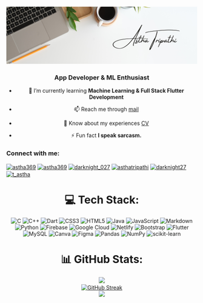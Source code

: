 <center>

<img src="https://github.com/Astha369/Astha369/blob/main/White%20Minimalist%20Profile%20LinkedIn%20Banner.png"><br>
<!-- <h1>hola, I'm Astha Tripathi</h1> -->

  
<h3 align="center">App Developer & ML Enthusiast</h3>

- 🌱 I’m currently learning **Machine Learning & Full Stack Flutter Development**

- 📫 Reach me through [mail](mailto:tripathiastha369@gmail.com)

- 📄 Know about my experiences [CV](https://drive.google.com/file/d/10ja7IS5vhlBUwum4y7gcC_YsO8jcv0pG/view?usp=share_link)

- ⚡ Fun fact **I speak sarcasm.**

<h3 align="left">Connect with me:</h3>
<p align="left">
<a href="https://codepen.io/astha369" target="blank"><img align="center" src="https://raw.githubusercontent.com/rahuldkjain/github-profile-readme-generator/master/src/images/icons/Social/codepen.svg" alt="astha369" height="30" width="40" /></a>
<a href="https://dev.to/astha369" target="blank"><img align="center" src="https://raw.githubusercontent.com/rahuldkjain/github-profile-readme-generator/master/src/images/icons/Social/devto.svg" alt="astha369" height="30" width="40" /></a>
<a href="https://twitter.com/darknight_027" target="blank"><img align="center" src="https://raw.githubusercontent.com/rahuldkjain/github-profile-readme-generator/master/src/images/icons/Social/twitter.svg" alt="darknight_027" height="30" width="40" /></a>
<a href="https://linkedin.com/in/asthatripathi" target="blank"><img align="center" src="https://raw.githubusercontent.com/rahuldkjain/github-profile-readme-generator/master/src/images/icons/Social/linked-in-alt.svg" alt="asthatripathi" height="30" width="40" /></a>
<a href="https://medium.com/darknight27" target="blank"><img align="center" src="https://raw.githubusercontent.com/rahuldkjain/github-profile-readme-generator/master/src/images/icons/Social/medium.svg" alt="darknight27" height="30" width="40" /></a>
<a href="https://www.codechef.com/users/t_astha" target="blank"><img align="center" src="https://cdn.jsdelivr.net/npm/simple-icons@3.1.0/icons/codechef.svg" alt="t_astha" height="30" width="40" /></a>
</p>


# 💻 Tech Stack:
![C](https://img.shields.io/badge/c-%2300599C.svg?style=for-the-badge&logo=c&logoColor=white) ![C++](https://img.shields.io/badge/c++-%2300599C.svg?style=for-the-badge&logo=c%2B%2B&logoColor=white) ![Dart](https://img.shields.io/badge/dart-%230175C2.svg?style=for-the-badge&logo=dart&logoColor=white) ![CSS3](https://img.shields.io/badge/css3-%231572B6.svg?style=for-the-badge&logo=css3&logoColor=white) ![HTML5](https://img.shields.io/badge/html5-%23E34F26.svg?style=for-the-badge&logo=html5&logoColor=white) ![Java](https://img.shields.io/badge/java-%23ED8B00.svg?style=for-the-badge&logo=java&logoColor=white) ![JavaScript](https://img.shields.io/badge/javascript-%23323330.svg?style=for-the-badge&logo=javascript&logoColor=%23F7DF1E) ![Markdown](https://img.shields.io/badge/markdown-%23000000.svg?style=for-the-badge&logo=markdown&logoColor=white) ![Python](https://img.shields.io/badge/python-3670A0?style=for-the-badge&logo=python&logoColor=ffdd54) ![Firebase](https://img.shields.io/badge/firebase-%23039BE5.svg?style=for-the-badge&logo=firebase) ![Google Cloud](https://img.shields.io/badge/Google%20Cloud-%234285F4.svg?style=for-the-badge&logo=google-cloud&logoColor=white) ![Netlify](https://img.shields.io/badge/netlify-%23000000.svg?style=for-the-badge&logo=netlify&logoColor=#00C7B7) ![Bootstrap](https://img.shields.io/badge/bootstrap-%23563D7C.svg?style=for-the-badge&logo=bootstrap&logoColor=white) ![Flutter](https://img.shields.io/badge/Flutter-%2302569B.svg?style=for-the-badge&logo=Flutter&logoColor=white) ![MySQL](https://img.shields.io/badge/mysql-%2300f.svg?style=for-the-badge&logo=mysql&logoColor=white) ![Canva](https://img.shields.io/badge/Canva-%2300C4CC.svg?style=for-the-badge&logo=Canva&logoColor=white) 	![Figma](https://img.shields.io/badge/figma-%23F24E1E.svg?style=for-the-badge&logo=figma&logoColor=white) ![Pandas](https://img.shields.io/badge/pandas-%23150458.svg?style=for-the-badge&logo=pandas&logoColor=white) ![NumPy](https://img.shields.io/badge/numpy-%23013243.svg?style=for-the-badge&logo=numpy&logoColor=white) ![scikit-learn](https://img.shields.io/badge/scikit--learn-%23F7931E.svg?style=for-the-badge&logo=scikit-learn&logoColor=white)

# 📊 GitHub Stats:

![](https://github-readme-stats.vercel.app/api?username=Astha369&count_private=true&show_icons=true&theme=radical&hide=issues&include_all_commits=true)<br/>
[![GitHub Streak](https://streak-stats.demolab.com?user=Astha369&theme=radical)](https://git.io/streak-stats)<br>
![](https://github-readme-stats.vercel.app/api/top-langs/?username=Astha369&theme=radical&hide=makefile&&count_private=true&layout=compact&show_icons=true)
<br><br>

  
<!--  [![](https://visitcount.itsvg.in/api?id=Astha369&icon=0&color=0)](https://visitcount.itsvg.in) -->

</center>
